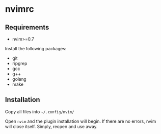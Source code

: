 # nvimrc

## Requirements

*  nvim>=0.7

Install the following packages:

- git
- ripgrep
- gcc
- g++
- golang
- make

## Installation

Copy all files into `~/.config/nvim/`

Open `nvim` and the plugin installation will begin. If there are no errors, nvim will close itself. Simply, reopen and use away.
